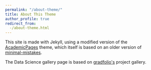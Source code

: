 ```yaml
---
permalink: "/about-theme/"
title: About This Theme
author_profile: true
redirect_from:
  -/about-theme.html
---
```


This site is made with Jekyll, using a modified version of the [AcademicPages](https://github.com/academicpages/academicpages.github.io) theme, 
which itself is based on an older version of [minimal-mistakes](https://mmistakes.github.io/minimal-mistakes/).

The Data Science gallery page is based on [gradfolio's](https://github.com/jitinnair1/gradfolio/) project gallery.
